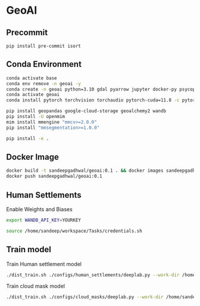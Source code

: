 # GeoAI

## Precommit
```pip install pre-commit isort```

## Conda Environment
```bash
conda activate base
conda env remove -n geoai -y
conda create -n geoai python=3.10 gdal pyarrow jupyter docker-py psycopg2 -y
conda activate geoai
conda install pytorch torchvision torchaudio pytorch-cuda=11.8 -c pytorch -c nvidia -y

pip install geopandas google-cloud-storage geoalchemy2 wandb
pip install -U openmim
mim install mmengine "mmcv>=2.0.0"
pip install "mmsegmentation>=1.0.0"

pip install -e .
```

## Docker Image
```bash
docker build -t sandeepgadhwal/geoai:0.1 . && docker images sandeepgadhwal/geoai:0.1
docker push sandeepgadhwal/geoai:0.1
```

## Human Settlements

Enable Weights and Biases
```bash
export WANDB_API_KEY=YOURKEY
```
```bash
source /home/sandeep/workspace/Tasks/credentials.sh
```

## Train model

Train Human settlement model
```bash
./dist_train.sh ./configs/human_settlements/deeplab.py --work-dir /home/sandeep/workspace/Tasks/Task-4-human-settlements/mmseg_test
```

Train cloud mask model
```bash
./dist_train.sh ./configs/cloud_masks/deeplab.py --work-dir /home/sandeep/workspace/competitions/MaskingCloudsinSatelliteImageries/training/mmseg_test
```
